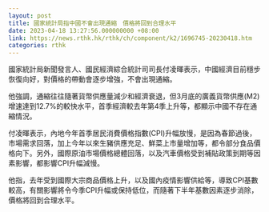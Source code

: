 ```yaml
---
layout: post
title: 國家統計局指中國不會出現通縮　價格將回到合理水平
date: 2023-04-18 13:27:56.000000000 +08:00
link: https://news.rthk.hk/rthk/ch/component/k2/1696745-20230418.htm
categories: rthk
---
```


國家統計局新聞發言人、國民經濟綜合統計司司長付凌暉表示，中國經濟目前穩步恢復向好，對價格的帶動會逐步增強，不會出現通縮。

他強調，通縮往往隨著貨幣供應量減少和經濟衰退，但3月底的廣義貨幣供應(M2)增速達到12.7%的較快水平，首季經濟較去年第4季上升等，都顯示中國不存在通縮情況。

付凌暉表示，內地今年首季居民消費價格指數(CPI)升幅放慢，是因為春節過後，市場需求回落，加上今年以來生豬供應充足、鮮菜上市量增加等，都令部分食品價格向下。另外，國際原油市場價格總體回落，以及汽車價格受到補貼政策到期等因素影響，都影響CPI升幅減慢。

他指，去年受到國際大宗商品價格上升，以及國內疫情影響供給等，導致CPI基數較高，有關影響將令今季CPI升幅或保持低位，而隨著下半年基數因素逐步消除，價格將回到合理水平。
